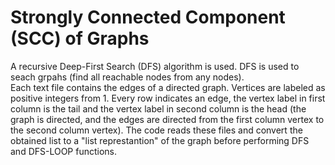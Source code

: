 # Strongly Connected Component (SCC) of Graphs
A recursive Deep-First Search (DFS) algorithm is used. DFS is used to seach grpahs (find all reachable nodes from any nodes).
<br/>
Each text file contains the edges of a directed graph. Vertices are labeled as positive integers from 1. Every row indicates an edge, the vertex label in first column is the tail and the vertex label in second column is the head (the graph is directed, and the edges are directed from the first column vertex to the second column vertex). The code reads these files and convert the obtained list to a "list represtantion" of the graph before performing DFS and DFS-LOOP functions.
